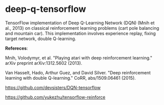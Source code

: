 # deep-q-tensorflow

TensorFlow implementation of Deep Q-Learning Network (DQN) (Mnih et al., 2013) on classical reinforcement learning problems (cart pole balancing and mountain car). This implementation involves experience replay, fixing target network, double Q-learning.

**Refereces**:

Mnih, Volodymyr, et al. "Playing atari with deep reinforcement learning." arXiv preprint arXiv:1312.5602 (2013).

Van Hasselt, Hado, Arthur Guez, and David Silver. "Deep reinforcement learning with double Q-learning." CoRR, abs/1509.06461 (2015).

https://github.com/devsisters/DQN-tensorflow

https://github.com/yukezhu/tensorflow-reinforce
